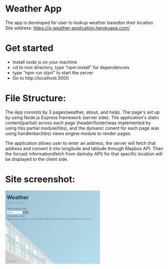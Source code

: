 # Weather App

The app is developed for user to lookup weather basedon their location
<br>Site address: https://q-weather-application.herokuapp.com/

# Get started
- Install node js on your machine
- cd to root directory, type "npm install" for dependencies
- type "npm run start" to start the server
- Go to http://localhost:3000

# File Structure:
The App consists by 3 pages(weather, about, and help). The page's set up by using Node.js Express framework (server side). The application's static content(partial) across each page (header/footer)was implemented by using hbs partial module(hbs), and the dymanic conent for each page was using handlerbar(hbs) views engine module to render pages.

The application allows user to enter an address, the server will fetch that address and convert it into longitude and latitude through Mapbox API. Then the forcast information(fetch from darksky API) for that specific location will be displayed to the client side.

# Site screenshot:
<img src="https://github.com/Qiugu-He/Weather-Application/blob/master/Home.png" alt="alt text" width="60%" height="60%">



